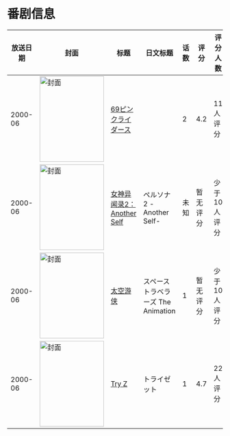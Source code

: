 # 番剧信息

|放送日期|封面|标题|日文标题|话数|评分|评分人数|
|---|---|---|---|---|---|---|
|2000-06|<img src="/img/no_icon_subject.png" alt="封面" style="width:150px;height:200px;object-fit:cover;">|[69ピンクライダース](https://bangumi.tv/subject/110778)||2|4.2|11人评分|
|2000-06|<img src="//lain.bgm.tv/pic/cover/c/a1/65/368956_ZJpjd.jpg" alt="封面" style="width:150px;height:200px;object-fit:cover;">|[女神异闻录2：Another Self](https://bangumi.tv/subject/368956)|ペルソナ 2 -Another Self-|未知|暂无评分|少于10人评分|
|2000-06|<img src="//lain.bgm.tv/pic/cover/c/7f/18/301352_Il2xM.jpg" alt="封面" style="width:150px;height:200px;object-fit:cover;">|[太空游侠](https://bangumi.tv/subject/301352)|スペース トラベラーズ The Animation|1|暂无评分|少于10人评分|
|2000-06|<img src="/img/no_icon_subject.png" alt="封面" style="width:150px;height:200px;object-fit:cover;">|[Try Z](https://bangumi.tv/subject/128410)|トライゼット|1|4.7|22人评分|

